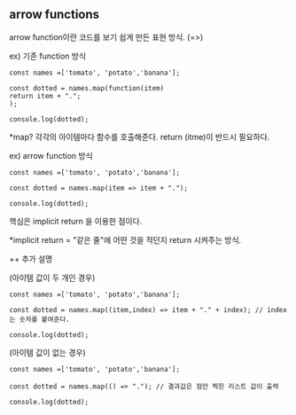 ## arrow functions

arrow function이란 코드를 보기 쉽게 만든 표현 방식. (=>)

ex) 기존 function 방식

```
const names =['tomato', 'potato','banana'];

const dotted = names.map(function(item)
return item + ".";
);

console.log(dotted);
```
*map? 각각의 아이템마다 함수를 호출해준다. return (itme)이 반드시 필요하다.

ex) arrow function 방식 

```
const names =['tomato', 'potato','banana'];

const dotted = names.map(item => item + ".");

console.log(dotted);
```

핵심은 implicit return 을 이용한 점이다. 

*implicit return = "같은 줄"에 어떤 것을 적던지 return 시켜주는 방식.

++ 추가 설명

(아이템 값이 두 개인 경우)

```
const names =['tomato', 'potato','banana'];

const dotted = names.map((item,index) => item + "." + index); // index는 숫자를 붙여준다.

console.log(dotted);
```

(아이템 값이 없는 경우)

```
const names =['tomato', 'potato','banana'];

const dotted = names.map(() => "."); // 결과값은 점만 찍힌 리스트 값이 출력

console.log(dotted);
```

